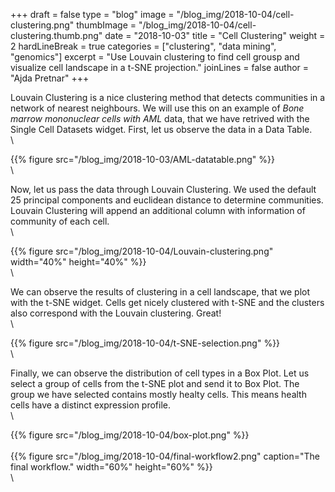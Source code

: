 +++
draft = false
type = "blog"
image = "/blog_img/2018-10-04/cell-clustering.png"
thumbImage = "/blog_img/2018-10-04/cell-clustering.thumb.png"
date = "2018-10-03"
title = "Cell Clustering"
weight = 2
hardLineBreak = true 
categories = ["clustering", "data mining", "genomics"]
excerpt = "Use Louvain clustering to find cell grousp and visualize cell landscape in a t-SNE projection."
joinLines = false
author = "Ajda Pretnar"
+++

Louvain Clustering is a nice clustering method that detects communities in a network of nearest neighbours. We will use this on an example of *Bone marrow mononuclear cells with AML* data, that we have retrived with the Single Cell Datasets widget. First, let us observe the data in a Data Table.
\
\

{{% figure src="/blog_img/2018-10-03/AML-datatable.png" %}}
\
\

Now, let us pass the data through Louvain Clustering. We used the default 25 principal components and euclidean distance to determine communities. Louvain Clustering will append an additional column with information of community of each cell.
\
\

{{% figure src="/blog_img/2018-10-04/Louvain-clustering.png" width="40%" height="40%" %}}
\
\

We can observe the results of clustering in a cell landscape, that we plot with the t-SNE widget. Cells get nicely clustered with t-SNE and the clusters also correspond with the Louvain clustering. Great!
\
\

{{% figure src="/blog_img/2018-10-04/t-SNE-selection.png" %}}
\
\

Finally, we can observe the distribution of cell types in a Box Plot. Let us select a group of cells from the t-SNE plot and send it to Box Plot. The group we have selected contains mostly healty cells. This means health cells have a distinct expression profile.
\
\

{{% figure src="/blog_img/2018-10-04/box-plot.png" %}}
\
\
{{% figure src="/blog_img/2018-10-04/final-workflow2.png" caption="The final workflow." width="60%" height="60%" %}}
\
\
